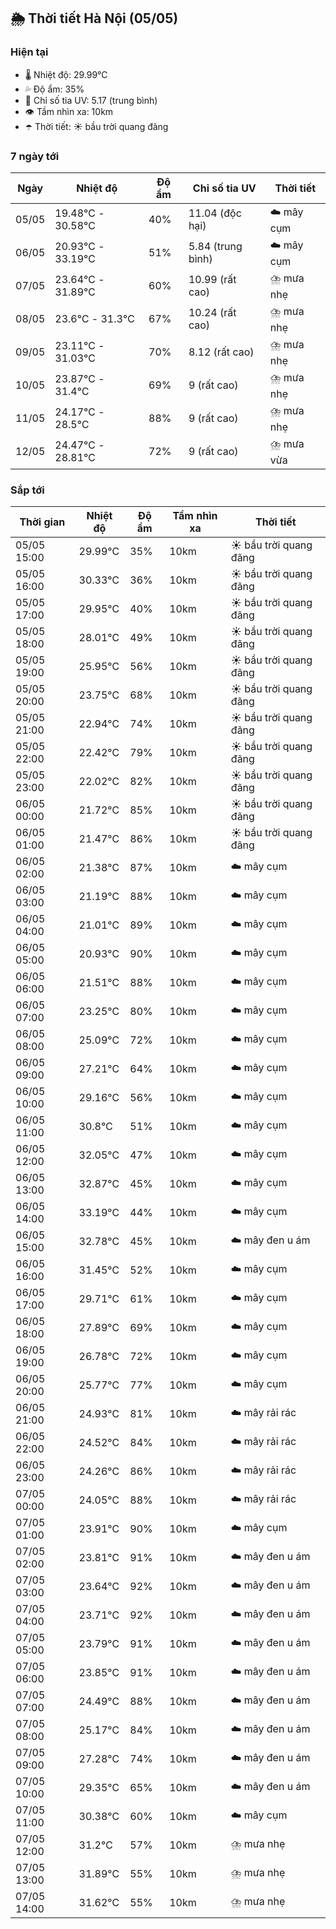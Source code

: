 ## 🌦️ Thời tiết Hà Nội (05/05)

### Hiện tại

- 🌡️ Nhiệt độ: 29.99℃
- 💦 Độ ẩm: 35%
- 🌟 Chỉ số tia UV: 5.17 (trung bình)
- 👁️ Tầm nhìn xa: 10km
- ☂️ Thời tiết: ☀️ bầu trời quang đãng

### 7 ngày tới

| Ngày | Nhiệt độ | Độ ẩm | Chỉ số tia UV | Thời tiết |
| --- | --- | --- | --- | --- |
| 05/05 | 19.48℃ - 30.58℃ | 40% | 11.04 (độc hại) | ☁️ mây cụm |
| 06/05 | 20.93℃ - 33.19℃ | 51% | 5.84 (trung bình) | ☁️ mây cụm |
| 07/05 | 23.64℃ - 31.89℃ | 60% | 10.99 (rất cao) | ⛈️ mưa nhẹ |
| 08/05 | 23.6℃ - 31.3℃ | 67% | 10.24 (rất cao) | ⛈️ mưa nhẹ |
| 09/05 | 23.11℃ - 31.03℃ | 70% | 8.12 (rất cao) | ⛈️ mưa nhẹ |
| 10/05 | 23.87℃ - 31.4℃ | 69% | 9 (rất cao) | ⛈️ mưa nhẹ |
| 11/05 | 24.17℃ - 28.5℃ | 88% | 9 (rất cao) | ⛈️ mưa nhẹ |
| 12/05 | 24.47℃ - 28.81℃ | 72% | 9 (rất cao) | ⛈️ mưa vừa |

### Sắp tới

| Thời gian | Nhiệt độ | Độ ẩm | Tầm nhìn xa | Thời tiết |
| --- | --- | --- | --- | --- |
| 05/05 15:00 | 29.99℃ | 35% | 10km | ☀️ bầu trời quang đãng |
| 05/05 16:00 | 30.33℃ | 36% | 10km | ☀️ bầu trời quang đãng |
| 05/05 17:00 | 29.95℃ | 40% | 10km | ☀️ bầu trời quang đãng |
| 05/05 18:00 | 28.01℃ | 49% | 10km | ☀️ bầu trời quang đãng |
| 05/05 19:00 | 25.95℃ | 56% | 10km | ☀️ bầu trời quang đãng |
| 05/05 20:00 | 23.75℃ | 68% | 10km | ☀️ bầu trời quang đãng |
| 05/05 21:00 | 22.94℃ | 74% | 10km | ☀️ bầu trời quang đãng |
| 05/05 22:00 | 22.42℃ | 79% | 10km | ☀️ bầu trời quang đãng |
| 05/05 23:00 | 22.02℃ | 82% | 10km | ☀️ bầu trời quang đãng |
| 06/05 00:00 | 21.72℃ | 85% | 10km | ☀️ bầu trời quang đãng |
| 06/05 01:00 | 21.47℃ | 86% | 10km | ☀️ bầu trời quang đãng |
| 06/05 02:00 | 21.38℃ | 87% | 10km | ☁️ mây cụm |
| 06/05 03:00 | 21.19℃ | 88% | 10km | ☁️ mây cụm |
| 06/05 04:00 | 21.01℃ | 89% | 10km | ☁️ mây cụm |
| 06/05 05:00 | 20.93℃ | 90% | 10km | ☁️ mây cụm |
| 06/05 06:00 | 21.51℃ | 88% | 10km | ☁️ mây cụm |
| 06/05 07:00 | 23.25℃ | 80% | 10km | ☁️ mây cụm |
| 06/05 08:00 | 25.09℃ | 72% | 10km | ☁️ mây cụm |
| 06/05 09:00 | 27.21℃ | 64% | 10km | ☁️ mây cụm |
| 06/05 10:00 | 29.16℃ | 56% | 10km | ☁️ mây cụm |
| 06/05 11:00 | 30.8℃ | 51% | 10km | ☁️ mây cụm |
| 06/05 12:00 | 32.05℃ | 47% | 10km | ☁️ mây cụm |
| 06/05 13:00 | 32.87℃ | 45% | 10km | ☁️ mây cụm |
| 06/05 14:00 | 33.19℃ | 44% | 10km | ☁️ mây cụm |
| 06/05 15:00 | 32.78℃ | 45% | 10km | ☁️ mây đen u ám |
| 06/05 16:00 | 31.45℃ | 52% | 10km | ☁️ mây cụm |
| 06/05 17:00 | 29.71℃ | 61% | 10km | ☁️ mây cụm |
| 06/05 18:00 | 27.89℃ | 69% | 10km | ☁️ mây cụm |
| 06/05 19:00 | 26.78℃ | 72% | 10km | ☁️ mây cụm |
| 06/05 20:00 | 25.77℃ | 77% | 10km | ☁️ mây cụm |
| 06/05 21:00 | 24.93℃ | 81% | 10km | ☁️ mây rải rác |
| 06/05 22:00 | 24.52℃ | 84% | 10km | ☁️ mây rải rác |
| 06/05 23:00 | 24.26℃ | 86% | 10km | ☁️ mây rải rác |
| 07/05 00:00 | 24.05℃ | 88% | 10km | ☁️ mây rải rác |
| 07/05 01:00 | 23.91℃ | 90% | 10km | ☁️ mây cụm |
| 07/05 02:00 | 23.81℃ | 91% | 10km | ☁️ mây đen u ám |
| 07/05 03:00 | 23.64℃ | 92% | 10km | ☁️ mây đen u ám |
| 07/05 04:00 | 23.71℃ | 92% | 10km | ☁️ mây đen u ám |
| 07/05 05:00 | 23.79℃ | 91% | 10km | ☁️ mây đen u ám |
| 07/05 06:00 | 23.85℃ | 91% | 10km | ☁️ mây đen u ám |
| 07/05 07:00 | 24.49℃ | 88% | 10km | ☁️ mây đen u ám |
| 07/05 08:00 | 25.17℃ | 84% | 10km | ☁️ mây đen u ám |
| 07/05 09:00 | 27.28℃ | 74% | 10km | ☁️ mây đen u ám |
| 07/05 10:00 | 29.35℃ | 65% | 10km | ☁️ mây đen u ám |
| 07/05 11:00 | 30.38℃ | 60% | 10km | ☁️ mây cụm |
| 07/05 12:00 | 31.2℃ | 57% | 10km | ⛈️ mưa nhẹ |
| 07/05 13:00 | 31.89℃ | 55% | 10km | ⛈️ mưa nhẹ |
| 07/05 14:00 | 31.62℃ | 55% | 10km | ⛈️ mưa nhẹ |
